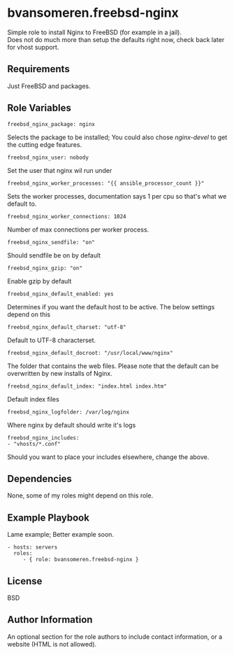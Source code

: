 bvansomeren.freebsd-nginx
=========

Simple role to install Nginx to FreeBSD (for example in a jail).  
Does not do much more than setup the defaults right now, check back later for vhost support.

Requirements
------------

Just FreeBSD and packages.

Role Variables
--------------

```
freebsd_nginx_package: nginx
```

Selects the package to be installed; You could also chose _nginx-devel_ to get the cutting edge features.

```
freebsd_nginx_user: nobody
```

Set the user that nginx wil run under

```
freebsd_nginx_worker_processes: "{{ ansible_processor_count }}"
```

Sets the worker processes, documentation says 1 per cpu so that's what we default to.

```
freebsd_nginx_worker_connections: 1024
```

Number of max connections per worker process.

```
freebsd_nginx_sendfile: "on"
```

Should sendfile be on by default

```
freebsd_nginx_gzip: "on"
```

Enable gzip by default

```
freebsd_nginx_default_enabled: yes
```

Determines if you want the default host to be active. The below settings depend on this

```
freebsd_nginx_default_charset: "utf-8"
```

Default to UTF-8 characterset.

```
freebsd_nginx_default_docroot: "/usr/local/www/nginx"
```

The folder that contains the web files. Please note that the default can be overwritten by new installs of Nginx.

```
freebsd_nginx_default_index: "index.html index.htm"
```

Default index files

```
freebsd_nginx_logfolder: /var/log/nginx
```

Where nginx by default should write it's logs

```
freebsd_nginx_includes:
- "vhosts/*.conf"
```

Should you want to place your includes elsewhere, change the above.

Dependencies
------------

None, some of my roles might depend on this role.

Example Playbook
----------------

Lame example; Better example soon.

    - hosts: servers
      roles:
         - { role: bvansomeren.freebsd-nginx }

License
-------

BSD

Author Information
------------------

An optional section for the role authors to include contact information, or a website (HTML is not allowed).
